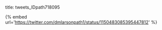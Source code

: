 title: tweets_IDpath718095

{% embed url='https://twitter.com/dmlarsonpath1/status/1150483085395447812' %}
